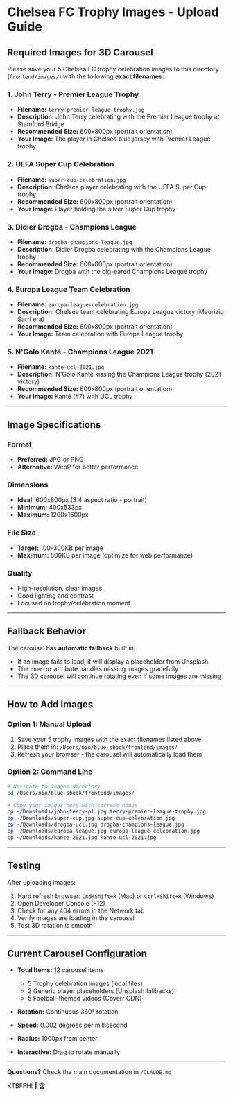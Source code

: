 # Chelsea FC Trophy Images - Upload Guide

## Required Images for 3D Carousel

Please save your 5 Chelsea FC trophy celebration images to this directory (`frontend/images/`) with the following **exact filenames**:

### 1. **John Terry - Premier League Trophy**
- **Filename:** `terry-premier-league-trophy.jpg`
- **Description:** John Terry celebrating with the Premier League trophy at Stamford Bridge
- **Recommended Size:** 600x800px (portrait orientation)
- **Your Image:** The player in Chelsea blue jersey with Premier League trophy

### 2. **UEFA Super Cup Celebration**
- **Filename:** `super-cup-celebration.jpg`
- **Description:** Chelsea player celebrating with the UEFA Super Cup trophy
- **Recommended Size:** 600x800px (portrait orientation)
- **Your Image:** Player holding the silver Super Cup trophy

### 3. **Didier Drogba - Champions League**
- **Filename:** `drogba-champions-league.jpg`
- **Description:** Didier Drogba celebrating with the Champions League trophy
- **Recommended Size:** 600x800px (portrait orientation)
- **Your Image:** Drogba with the big-eared Champions League trophy

### 4. **Europa League Team Celebration**
- **Filename:** `europa-league-celebration.jpg`
- **Description:** Chelsea team celebrating Europa League victory (Maurizio Sarri era)
- **Recommended Size:** 600x800px (portrait orientation)
- **Your Image:** Team celebration with Europa League trophy

### 5. **N'Golo Kanté - Champions League 2021**
- **Filename:** `kante-ucl-2021.jpg`
- **Description:** N'Golo Kanté kissing the Champions League trophy (2021 victory)
- **Recommended Size:** 600x800px (portrait orientation)
- **Your Image:** Kanté (#7) with UCL trophy

---

## Image Specifications

### Format
- **Preferred:** JPG or PNG
- **Alternative:** WebP for better performance

### Dimensions
- **Ideal:** 600x800px (3:4 aspect ratio - portrait)
- **Minimum:** 400x533px
- **Maximum:** 1200x1600px

### File Size
- **Target:** 100-300KB per image
- **Maximum:** 500KB per image (optimize for web performance)

### Quality
- High-resolution, clear images
- Good lighting and contrast
- Focused on trophy/celebration moment

---

## Fallback Behavior

The carousel has **automatic fallback** built in:
- If an image fails to load, it will display a placeholder from Unsplash
- The `onerror` attribute handles missing images gracefully
- The 3D carousel will continue rotating even if some images are missing

---

## How to Add Images

### Option 1: Manual Upload
1. Save your 5 trophy images with the exact filenames listed above
2. Place them in: `/Users/nio/blue-sbook/frontend/images/`
3. Refresh your browser - the carousel will automatically load them

### Option 2: Command Line
```bash
# Navigate to images directory
cd /Users/nio/blue-sbook/frontend/images/

# Copy your images here with correct names
cp ~/Downloads/john-terry-pl.jpg terry-premier-league-trophy.jpg
cp ~/Downloads/super-cup.jpg super-cup-celebration.jpg
cp ~/Downloads/drogba-ucl.jpg drogba-champions-league.jpg
cp ~/Downloads/europa-league.jpg europa-league-celebration.jpg
cp ~/Downloads/kante-2021.jpg kante-ucl-2021.jpg
```

---

## Testing

After uploading images:
1. Hard refresh browser: `Cmd+Shift+R` (Mac) or `Ctrl+Shift+R` (Windows)
2. Open Developer Console (F12)
3. Check for any 404 errors in the Network tab
4. Verify images are loading in the carousel
5. Test 3D rotation is smooth

---

## Current Carousel Configuration

- **Total Items:** 12 carousel items
  - 5 Trophy celebration images (local files)
  - 2 Generic player placeholders (Unsplash fallbacks)
  - 5 Football-themed videos (Coverr CDN)

- **Rotation:** Continuous 360° rotation
- **Speed:** 0.002 degrees per millisecond
- **Radius:** 1000px from center
- **Interactive:** Drag to rotate manually

---

**Questions?** Check the main documentation in `/CLAUDE.md`

KTBFFH! 💙🏆
